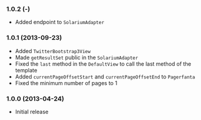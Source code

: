 ### 1.0.2 (-)

  * Added endpoint to `SolariumAdapter`

### 1.0.1 (2013-09-23)

  * Added `TwitterBootstrap3View`
  * Made `getResultSet` public in the `SolariumAdapter`
  * Fixed the `last` method in the `DefaultView` to call the last method of the template
  * Added `currentPageOffsetStart` and `currentPageOffsetEnd` to `Pagerfanta`
  * Fixed the minimum number of pages to 1

### 1.0.0 (2013-04-24)

  * Initial release